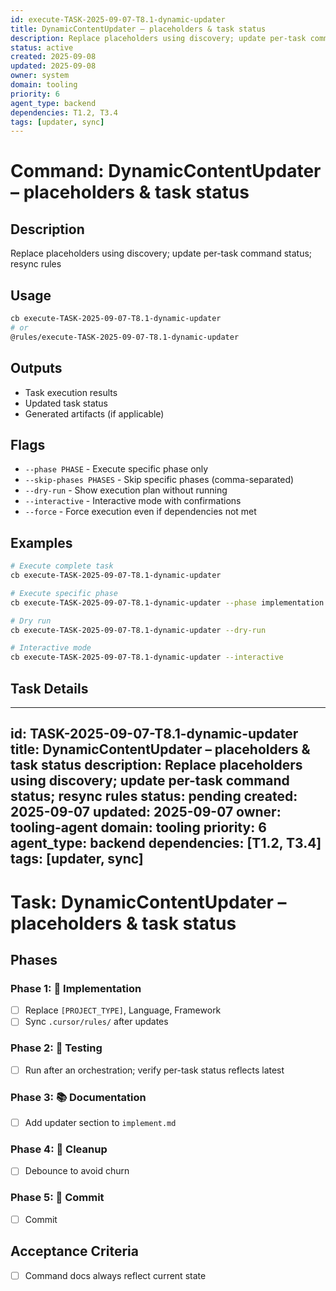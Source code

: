 ```yaml
---
id: execute-TASK-2025-09-07-T8.1-dynamic-updater
title: DynamicContentUpdater – placeholders & task status
description: Replace placeholders using discovery; update per-task command status; resync rules
status: active
created: 2025-09-08
updated: 2025-09-08
owner: system
domain: tooling
priority: 6
agent_type: backend
dependencies: T1.2, T3.4
tags: [updater, sync]
---
```


# Command: DynamicContentUpdater – placeholders & task status

## Description
Replace placeholders using discovery; update per-task command status; resync rules

## Usage
```bash
cb execute-TASK-2025-09-07-T8.1-dynamic-updater
# or
@rules/execute-TASK-2025-09-07-T8.1-dynamic-updater
```

## Outputs
- Task execution results
- Updated task status
- Generated artifacts (if applicable)

## Flags
- `--phase PHASE` - Execute specific phase only
- `--skip-phases PHASES` - Skip specific phases (comma-separated)
- `--dry-run` - Show execution plan without running
- `--interactive` - Interactive mode with confirmations
- `--force` - Force execution even if dependencies not met

## Examples
```bash
# Execute complete task
cb execute-TASK-2025-09-07-T8.1-dynamic-updater

# Execute specific phase
cb execute-TASK-2025-09-07-T8.1-dynamic-updater --phase implementation

# Dry run
cb execute-TASK-2025-09-07-T8.1-dynamic-updater --dry-run

# Interactive mode
cb execute-TASK-2025-09-07-T8.1-dynamic-updater --interactive
```

## Task Details

---
id: TASK-2025-09-07-T8.1-dynamic-updater
title: DynamicContentUpdater – placeholders & task status
description: Replace placeholders using discovery; update per-task command status; resync rules
status: pending
created: 2025-09-07
updated: 2025-09-07
owner: tooling-agent
domain: tooling
priority: 6
agent_type: backend
dependencies: [T1.2, T3.4]
tags: [updater, sync]
---

# Task: DynamicContentUpdater – placeholders & task status

## Phases
### Phase 1: 🚀 Implementation
- [ ] Replace `[PROJECT_TYPE]`, Language, Framework
- [ ] Sync `.cursor/rules/` after updates

### Phase 2: 🧪 Testing
- [ ] Run after an orchestration; verify per-task status reflects latest

### Phase 3: 📚 Documentation
- [ ] Add updater section to `implement.md`

### Phase 4: 🧹 Cleanup
- [ ] Debounce to avoid churn

### Phase 5: 💾 Commit
- [ ] Commit

## Acceptance Criteria
- [ ] Command docs always reflect current state

